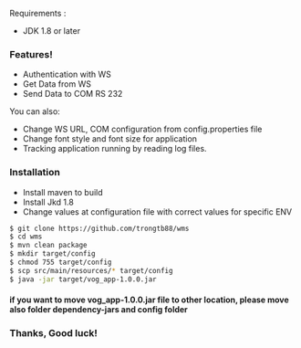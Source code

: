 Requirements :
  - JDK 1.8 or later

### Features!

  - Authentication with WS
  - Get Data from WS
  - Send Data to COM RS 232

You can also:
  - Change WS URL, COM configuration from config.properties file
  - Change font style and font size for application
  - Tracking application running by reading log files.
### Installation

- Install maven to build
- Install Jkd 1.8
- Change values at configuration file with correct values for specific ENV

```sh
$ git clone https://github.com/trongtb88/wms
$ cd wms
$ mvn clean package
$ mkdir target/config
$ chmod 755 target/config
$ scp src/main/resources/* target/config
$ java -jar target/vog_app-1.0.0.jar
```

#### if you want to move vog_app-1.0.0.jar file to other location, please move also folder dependency-jars and config folder

### Thanks, Good luck!
